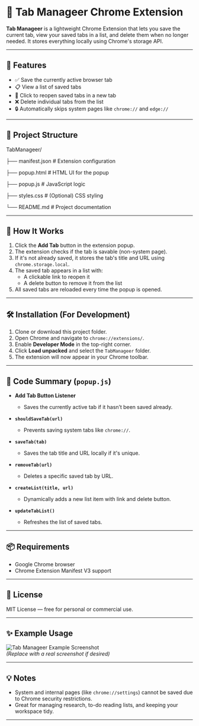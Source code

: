 # 📌 Tab Manageer Chrome Extension

**Tab Manageer** is a lightweight Chrome Extension that lets you save the current tab, view your saved tabs in a list, and delete them when no longer needed. It stores everything locally using Chrome's storage API.

---

## 🚀 Features

- ✅ Save the currently active browser tab
- 📋 View a list of saved tabs
- 🔗 Click to reopen saved tabs in a new tab
- ❌ Delete individual tabs from the list
- 🔒 Automatically skips system pages like `chrome://` and `edge://`

---

## 📁 Project Structure

TabManageer/

├── manifest.json # Extension configuration

├── popup.html # HTML UI for the popup

├── popup.js # JavaScript logic

├── styles.css # (Optional) CSS styling

└── README.md # Project documentation




---

## 🧠 How It Works

1. Click the **Add Tab** button in the extension popup.
2. The extension checks if the tab is savable (non-system page).
3. If it's not already saved, it stores the tab's title and URL using `chrome.storage.local`.
4. The saved tab appears in a list with:
   - A clickable link to reopen it
   - A delete button to remove it from the list
5. All saved tabs are reloaded every time the popup is opened.

---

## 🛠️ Installation (For Development)

1. Clone or download this project folder.
2. Open Chrome and navigate to `chrome://extensions/`.
3. Enable **Developer Mode** in the top-right corner.
4. Click **Load unpacked** and select the `TabManageer` folder.
5. The extension will now appear in your Chrome toolbar.

---

## 📜 Code Summary (`popup.js`)

- **Add Tab Button Listener**
  - Saves the currently active tab if it hasn’t been saved already.

- **`shouldSaveTab(url)`**
  - Prevents saving system tabs like `chrome://`.

- **`saveTab(tab)`**
  - Saves the tab title and URL locally if it's unique.

- **`removeTab(url)`**
  - Deletes a specific saved tab by URL.

- **`createList(title, url)`**
  - Dynamically adds a new list item with link and delete button.

- **`updateTabList()`**
  - Refreshes the list of saved tabs.

---

## 📦 Requirements

- Google Chrome browser
- Chrome Extension Manifest V3 support

---

## 📄 License

MIT License — free for personal or commercial use.

---

## ✨ Example Usage

![Tab Manageer Example Screenshot](https://via.placeholder.com/400x200?text=Tab+Manageer+UI)  
*(Replace with a real screenshot if desired)*

---

## 💡 Notes

- System and internal pages (like `chrome://settings`) cannot be saved due to Chrome security restrictions.
- Great for managing research, to-do reading lists, and keeping your workspace tidy.

---

